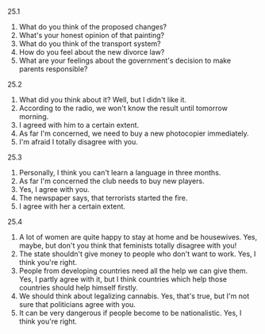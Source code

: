 25.1
  1. What do you think of the proposed changes?
  2. What's your honest opinion of that painting?
  3. What do you think of the transport system?
  4. How do you feel about the new divorce law?
  5. What are your feelings about the government's decision to make parents responsible?

25.2
  1. What did you think about it?
     Well, but I didn't like it.
  2. According to the radio, we won't know the result until tomorrow morning.
  3. I agreed with him to a certain extent.
  4. As far I'm concerned, we need to buy a new photocopier immediately.
  5. I'm afraid I totally disagree with you.

25.3
  1. Personally, I think you can't learn a language in three months.
  2. As far I'm concerned the club needs to buy new players.
  3. Yes, I agree with you.
  4. The newspaper says, that terrorists started the fire.
  5. I agree with her a certain extent.

25.4
  1. A lot of women are quite happy to stay at home and be housewives.
     Yes, maybe, but don't you think that feminists totally disagree with you!
  2. The state shouldn't give money to people who don't want to work.
     Yes, I think you're right.
  3. People from developing countries need all the help we can give them.
     Yes, I partly agree with it, but I think countries which help those countries should help himself firstly.
  4. We should think about legalizing cannabis.
     Yes, that's true, but I'm not sure that politicians agree with you.
  5. It can be very dangerous if people become to be nationalistic.
     Yes, I think you're right.